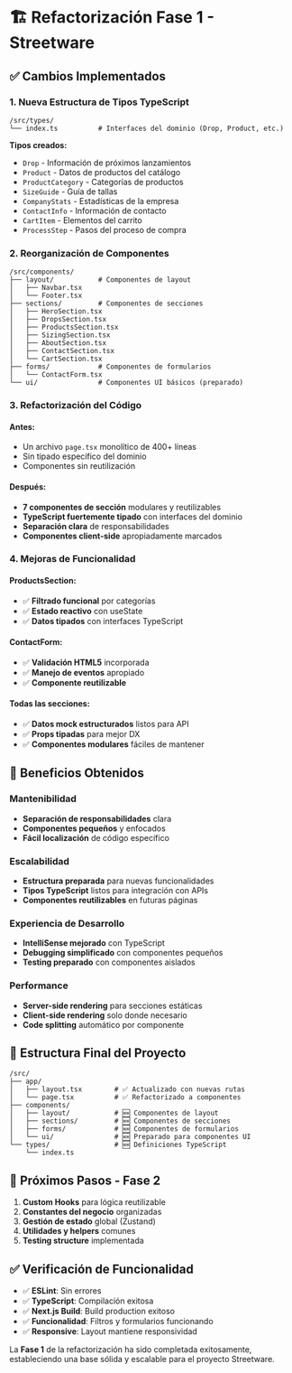 # 🏗️ Refactorización Fase 1 - Streetware

## ✅ **Cambios Implementados**

### **1. Nueva Estructura de Tipos TypeScript**
```
/src/types/
└── index.ts          # Interfaces del dominio (Drop, Product, etc.)
```

**Tipos creados:**
- `Drop` - Información de próximos lanzamientos
- `Product` - Datos de productos del catálogo  
- `ProductCategory` - Categorías de productos
- `SizeGuide` - Guía de tallas
- `CompanyStats` - Estadísticas de la empresa
- `ContactInfo` - Información de contacto
- `CartItem` - Elementos del carrito
- `ProcessStep` - Pasos del proceso de compra

### **2. Reorganización de Componentes**
```
/src/components/
├── layout/           # Componentes de layout
│   ├── Navbar.tsx
│   └── Footer.tsx
├── sections/         # Componentes de secciones
│   ├── HeroSection.tsx
│   ├── DropsSection.tsx
│   ├── ProductsSection.tsx
│   ├── SizingSection.tsx
│   ├── AboutSection.tsx
│   ├── ContactSection.tsx
│   └── CartSection.tsx
├── forms/            # Componentes de formularios
│   └── ContactForm.tsx
└── ui/               # Componentes UI básicos (preparado)
```

### **3. Refactorización del Código**

#### **Antes:**
- Un archivo `page.tsx` monolítico de 400+ líneas
- Sin tipado específico del dominio
- Componentes sin reutilización

#### **Después:**
- **7 componentes de sección** modulares y reutilizables
- **TypeScript fuertemente tipado** con interfaces del dominio
- **Separación clara** de responsabilidades
- **Componentes client-side** apropiadamente marcados

### **4. Mejoras de Funcionalidad**

#### **ProductsSection:**
- ✅ **Filtrado funcional** por categorías
- ✅ **Estado reactivo** con useState
- ✅ **Datos tipados** con interfaces TypeScript

#### **ContactForm:**
- ✅ **Validación HTML5** incorporada
- ✅ **Manejo de eventos** apropiado
- ✅ **Componente reutilizable**

#### **Todas las secciones:**
- ✅ **Datos mock estructurados** listos para API
- ✅ **Props tipadas** para mejor DX
- ✅ **Componentes modulares** fáciles de mantener

## 🎯 **Beneficios Obtenidos**

### **Mantenibilidad**
- **Separación de responsabilidades** clara
- **Componentes pequeños** y enfocados
- **Fácil localización** de código específico

### **Escalabilidad** 
- **Estructura preparada** para nuevas funcionalidades
- **Tipos TypeScript** listos para integración con APIs
- **Componentes reutilizables** en futuras páginas

### **Experiencia de Desarrollo**
- **IntelliSense mejorado** con TypeScript
- **Debugging simplificado** con componentes pequeños
- **Testing preparado** con componentes aislados

### **Performance**
- **Server-side rendering** para secciones estáticas
- **Client-side rendering** solo donde necesario
- **Code splitting** automático por componente

## 📁 **Estructura Final del Proyecto**

```
/src/
├── app/
│   ├── layout.tsx        # ✅ Actualizado con nuevas rutas
│   └── page.tsx          # ✅ Refactorizado a componentes
├── components/
│   ├── layout/           # 🆕 Componentes de layout
│   ├── sections/         # 🆕 Componentes de secciones
│   ├── forms/            # 🆕 Componentes de formularios
│   └── ui/               # 🆕 Preparado para componentes UI
└── types/                # 🆕 Definiciones TypeScript
    └── index.ts
```

## 🚀 **Próximos Pasos - Fase 2**

1. **Custom Hooks** para lógica reutilizable
2. **Constantes del negocio** organizadas
3. **Gestión de estado** global (Zustand)
4. **Utilidades y helpers** comunes
5. **Testing structure** implementada

## ✅ **Verificación de Funcionalidad**

- ✅ **ESLint**: Sin errores
- ✅ **TypeScript**: Compilación exitosa
- ✅ **Next.js Build**: Build production exitoso
- ✅ **Funcionalidad**: Filtros y formularios funcionando
- ✅ **Responsive**: Layout mantiene responsividad

La **Fase 1** de la refactorización ha sido completada exitosamente, estableciendo una base sólida y escalable para el proyecto Streetware.

